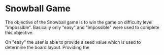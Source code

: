 # Snowball Game
The objective of the Snowball game is to win the game on difficulty level "impossible".
Basically only "easy" and "impossible" were used to complete this objective.

On "easy" the user is able to provide a seed value which is used to determine the board layout. Providing the
<!--stackedit_data:
eyJoaXN0b3J5IjpbMTM3MjUzMzUyNywtMjAxNzMxODI2OSw3Mz
A5OTgxMTZdfQ==
-->